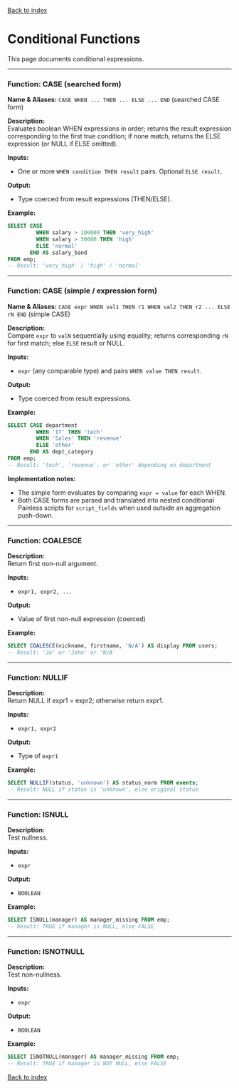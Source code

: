 [Back to index](./README.md)

# Conditional Functions

This page documents conditional expressions.

---

### Function: CASE (searched form)  
**Name & Aliases:** `CASE WHEN ... THEN ... ELSE ... END` (searched CASE form)

**Description:**  
Evaluates boolean WHEN expressions in order; returns the result expression corresponding to the first true condition; if none match, returns the ELSE expression (or NULL if ELSE omitted).

**Inputs:**  
- One or more `WHEN condition THEN result` pairs. Optional `ELSE result`.

**Output:**  
- Type coerced from result expressions (THEN/ELSE).

**Example:**
```sql
SELECT CASE
         WHEN salary > 100000 THEN 'very_high'
         WHEN salary > 50000 THEN 'high'
         ELSE 'normal'
       END AS salary_band
FROM emp;
-- Result: 'very_high' / 'high' / 'normal'
```

---

### Function: CASE (simple / expression form)  
**Name & Aliases:** `CASE expr WHEN val1 THEN r1 WHEN val2 THEN r2 ... ELSE rN END` (simple CASE)

**Description:**  
Compare `expr` to `valN` sequentially using equality; returns corresponding `rN` for first match; else `ELSE` result or NULL.

**Inputs:**  
- `expr` (any comparable type) and pairs `WHEN value THEN result`.

**Output:**  
- Type coerced from result expressions.

**Example:**
```sql
SELECT CASE department
         WHEN 'IT' THEN 'tech'
         WHEN 'Sales' THEN 'revenue'
         ELSE 'other'
       END AS dept_category
FROM emp;
-- Result: 'tech', 'revenue', or 'other' depending on department
```

**Implementation notes:**  
- The simple form evaluates by comparing `expr = value` for each WHEN.  
- Both CASE forms are parsed and translated into nested conditional Painless scripts for `script_fields` when used outside an aggregation push-down.

---

### Function: COALESCE
**Description:**  
Return first non-null argument.

**Inputs:** 
- `expr1, expr2, ...`

**Output:** 
- Value of first non-null expression (coerced)

**Example:**
```sql
SELECT COALESCE(nickname, firstname, 'N/A') AS display FROM users;
-- Result: 'Jo' or 'John' or 'N/A'
```

---

### Function: NULLIF
**Description:**  
Return NULL if expr1 = expr2; otherwise return expr1.

**Inputs:** 
- `expr1, expr2`

**Output:** 
- Type of `expr1`

**Example:**
```sql
SELECT NULLIF(status, 'unknown') AS status_norm FROM events;
-- Result: NULL if status is 'unknown', else original status
```

---

### Function: ISNULL
**Description:**  
Test nullness.

**Inputs:** 
- `expr`

**Output:**
- `BOOLEAN`

**Example:**
```sql
SELECT ISNULL(manager) AS manager_missing FROM emp;
-- Result: TRUE if manager is NULL, else FALSE
```

---

### Function: ISNOTNULL
**Description:**  
Test non-nullness.

**Inputs:**
- `expr`

**Output:**
- `BOOLEAN`

**Example:**
```sql
SELECT ISNOTNULL(manager) AS manager_missing FROM emp;
-- Result: TRUE if manager is NOT NULL, else FALSE
```

[Back to index](./README.md)
